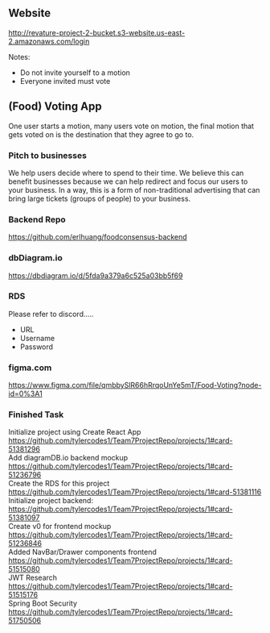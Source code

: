 ## Website
http://revature-project-2-bucket.s3-website.us-east-2.amazonaws.com/login

Notes:
- Do not invite yourself to a motion
- Everyone invited must vote

## (Food) Voting App
One user starts a motion, many users vote on motion, the final motion that gets voted on is the destination that they agree to go to.

### Pitch to businesses
We help users decide where to spend to their time. We believe this can benefit businesses because we can help redirect and focus our users to your business. In a way, this is a form of non-traditional advertising that can bring large tickets (groups of people) to your business.

### Backend Repo
https://github.com/erlhuang/foodconsensus-backend

### dbDiagram.io
https://dbdiagram.io/d/5fda9a379a6c525a03bb5f69

### RDS
Please refer to discord.....
  - URL
  - Username
  - Password
  
### figma.com
https://www.figma.com/file/qmbbySlR66hRrqoUnYe5mT/Food-Voting?node-id=0%3A1

### Finished Task
Initialize project using Create React App https://github.com/tylercodes1/Team7ProjectRepo/projects/1#card-51381296  
Add diagramDB.io backend mockup https://github.com/tylercodes1/Team7ProjectRepo/projects/1#card-51236796 <br>
Create the RDS for this project https://github.com/tylercodes1/Team7ProjectRepo/projects/1#card-51381116 <br>
Initialize project backend: https://github.com/tylercodes1/Team7ProjectRepo/projects/1#card-51381097 <br>
Create v0 for frontend mockup https://github.com/tylercodes1/Team7ProjectRepo/projects/1#card-51236846 <br>
Added NavBar/Drawer components frontend https://github.com/tylercodes1/Team7ProjectRepo/projects/1#card-51515080 <br>
JWT Research https://github.com/tylercodes1/Team7ProjectRepo/projects/1#card-51515176 <br>
Spring Boot Security https://github.com/tylercodes1/Team7ProjectRepo/projects/1#card-51750506 <br>
